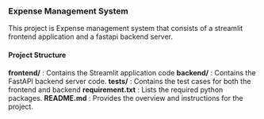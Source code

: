 ### Expense Management System

This project is Expense management system that consists of a streamlit frontend application and a fastapi backend server.

#### Project Structure
**frontend/** : Contains the Streamlit application code
**backend/** : Contains the FastAPI backend server code.
**tests/** : Contains the test cases for both the frontend and backend
**requirement.txt** : Lists the required python packages.
**README.md** : Provides the overview and instructions for the project.

